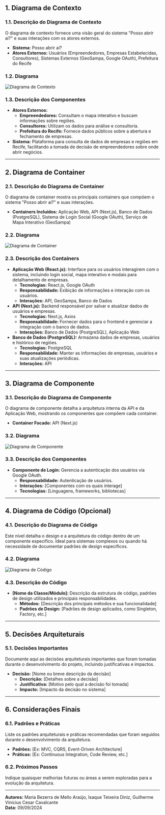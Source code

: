 ## 1. Diagrama de Contexto

### 1.1. Descrição do Diagrama de Contexto
O diagrama de contexto fornece uma visão geral do sistema "Posso abrir aí?" e suas interações com os atores externos.

- **Sistema:** Posso abrir aí?
- **Atores Externos:** Usuários (Empreendedores, Empresas Estabelecidas, Consultores), Sistemas Externos (GeoSampa, Google OAuth), Prefeitura do Recife

### 1.2. Diagrama
![Diagrama de Contexto](path/para/diagrama-contexto.png)

### 1.3. Descrição dos Componentes
- **Atores Externos:** 
  - **Empreendedores:** Consultam o mapa interativo e buscam informações sobre regiões.
  - **Consultores:** Utilizam os dados para análise e consultoria.
  - **Prefeitura do Recife:** Fornece dados públicos sobre a abertura e fechamento de empresas.
- **Sistema:** Plataforma para consulta de dados de empresas e regiões em Recife, facilitando a tomada de decisão de empreendedores sobre onde abrir negócios.

---

## 2. Diagrama de Container

### 2.1. Descrição do Diagrama de Container
O diagrama de container mostra os principais containers que compõem o sistema "Posso abrir aí?" e suas interações.

- **Containers Incluídos:** Aplicação Web, API (Next.js), Banco de Dados (PostgreSQL), Sistema de Login Social (Google OAuth), Serviço de Mapa Interativo (GeoSampa)

### 2.2. Diagrama
![Diagrama de Container](path/para/diagrama-container.png)

### 2.3. Descrição dos Containers
- **Aplicação Web (React.js):** Interface para os usuários interagirem com o sistema, incluindo login social, mapa interativo e modais para detalhamento de empresas.
  - **Tecnologias:** React.js, Google OAuth
  - **Responsabilidade:** Exibição de informações e interação com os usuários.
  - **Interações:** API, GeoSampa, Banco de Dados
- **API (Next.js):** Backend responsável por salvar e atualizar dados de usuários e empresas.
  - **Tecnologias:** Next.js, Axios
  - **Responsabilidade:** Fornecer dados para o frontend e gerenciar a integração com o banco de dados.
  - **Interações:** Banco de Dados (PostgreSQL), Aplicação Web
- **Banco de Dados (PostgreSQL):** Armazena dados de empresas, usuários e histórico de regiões.
  - **Tecnologias:** PostgreSQL
  - **Responsabilidade:** Manter as informações de empresas, usuários e suas atualizações periódicas.
  - **Interações:** API

---

## 3. Diagrama de Componente

### 3.1. Descrição do Diagrama de Componente
O diagrama de componente detalha a arquitetura interna da API e da Aplicação Web, mostrando os componentes que compõem cada container.

- **Container Focado:**  API (Next.js)

### 3.2. Diagrama
![Diagrama de Componente](path/para/diagrama-componente.png)

### 3.3. Descrição dos Componentes
- **Componente de Login:** Gerencia a autenticação dos usuários via Google OAuth.
  - **Responsabilidade:** Autenticação de usuários.
  - **Interações:** [Componentes com os quais interage]
  - **Tecnologias:** [Linguagens, frameworks, bibliotecas]

---

## 4. Diagrama de Código (Opcional)

### 4.1. Descrição do Diagrama de Código
Este nível detalha o design e a arquitetura do código dentro de um componente específico. Ideal para sistemas complexos ou quando há necessidade de documentar padrões de design específicos.

### 4.2. Diagrama
![Diagrama de Código](path/para/diagrama-codigo.png)

### 4.3. Descrição do Código
- **[Nome da Classe/Módulo]:** Descrição da estrutura de código, padrões de design utilizados e principais responsabilidades.
  - **Métodos:** [Descrição dos principais métodos e sua funcionalidade]
  - **Padrões de Design:** [Padrões de design aplicados, como Singleton, Factory, etc.]

---

## 5. Decisões Arquiteturais

### 5.1. Decisões Importantes
Documente aqui as decisões arquiteturais importantes que foram tomadas durante o desenvolvimento do projeto, incluindo justificativas e impactos.

- **Decisão:** [Nome ou breve descrição da decisão]
  - **Descrição:** [Detalhes sobre a decisão]
  - **Justificativa:** [Motivo pelo qual a decisão foi tomada]
  - **Impacto:** [Impacto da decisão no sistema]

---

## 6. Considerações Finais

### 6.1. Padrões e Práticas
Liste os padrões arquiteturais e práticas recomendadas que foram seguidos durante o desenvolvimento da arquitetura.

- **Padrões:** [Ex: MVC, CQRS, Event-Driven Architecture]
- **Práticas:** [Ex: Continuous Integration, Code Review, etc.]

### 6.2. Próximos Passos
Indique quaisquer melhorias futuras ou áreas a serem exploradas para a evolução da arquitetura.

---

**Autores:**  Maria Bezerra de Mello Araújo, Isaque Teixeira Diniz, Guilherme Vinicius Cesar Cavalcante     
**Data:** 09/09/2024
